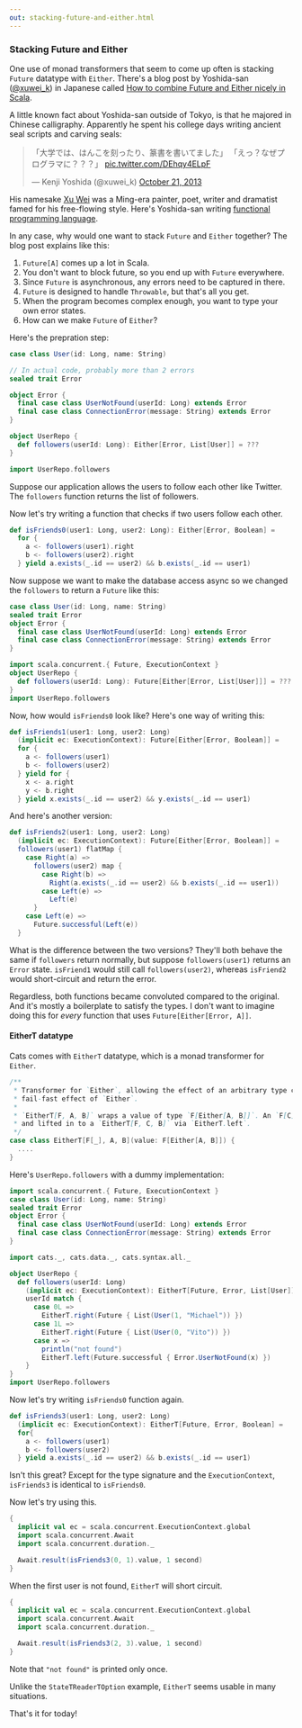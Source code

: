 ```yaml
---
out: stacking-future-and-either.html
---
```


  [xuweik]: https://twitter.com/xuwei_k
  [combine-future-and-either]: http://d.hatena.ne.jp/xuwei/20140919/1411136788
  [seal]: https://twitter.com/xuwei_k/status/392260189673373696
  [xw]: https://en.wikipedia.org/wiki/Xu_Wei
  [3hj86e]: http://twitpic.com/3hj86e
  [Xor]: Xor.html
  [XorTSource]: $catsBaseUrl$core/src/main/scala/cats/data/XorT.scala

### Stacking Future and Either

One use of monad transformers that seem to come up often is stacking `Future` datatype with `Either`. There's a blog post by Yoshida-san ([@xuwei_k][xuweik]) in Japanese called [How to combine Future and Either nicely in Scala][combine-future-and-either].

A little known fact about Yoshida-san outside of Tokyo, is that he majored in Chinese calligraphy. Apparently he spent his college days writing ancient seal scripts and carving seals:

<blockquote class="twitter-tweet" lang="en"><p lang="ja" dir="ltr">「大学では、はんこを刻ったり、篆書を書いてました」&#10;「えっ？なぜプログラマに？？？」 <a href="http://t.co/DEhqy4ELpF">pic.twitter.com/DEhqy4ELpF</a></p>&mdash; Kenji Yoshida (@xuwei_k) <a href="https://twitter.com/xuwei_k/status/392260189673373696">October 21, 2013</a></blockquote>
<script async src="//platform.twitter.com/widgets.js" charset="utf-8"></script>

His namesake [Xu Wei][xw] was a Ming-era painter, poet, writer and dramatist famed for his free-flowing style. Here's Yoshida-san writing [functional programming language][3hj86e].

In any case, why would one want to stack `Future` and `Either` together?
The blog post explains like this:

1. `Future[A]` comes up a lot in Scala.
2. You don't want to block future, so you end up with `Future` everywhere.
3. Since `Future` is asynchronous, any errors need to be captured in there.
4. `Future` is designed to handle `Throwable`, but that's all you get.
5. When the program becomes complex enough, you want to type your own error states.
6. How can we make `Future` of `Either`?

Here's the prepration step:

```scala mdoc
case class User(id: Long, name: String)

// In actual code, probably more than 2 errors
sealed trait Error

object Error {
  final case class UserNotFound(userId: Long) extends Error
  final case class ConnectionError(message: String) extends Error
}

object UserRepo {
  def followers(userId: Long): Either[Error, List[User]] = ???
}

import UserRepo.followers
```

Suppose our application allows the users to follow each other like Twitter.
The `followers` function returns the list of followers.

Now let's try writing a function that checks if two users follow each other.

```scala mdoc
def isFriends0(user1: Long, user2: Long): Either[Error, Boolean] =
  for {
    a <- followers(user1).right
    b <- followers(user2).right
  } yield a.exists(_.id == user2) && b.exists(_.id == user1)
```

Now suppose we want to make the database access async
so we changed the `followers` to return a `Future` like this:

```scala mdoc:reset:invisible
case class User(id: Long, name: String)
sealed trait Error
object Error {
  final case class UserNotFound(userId: Long) extends Error
  final case class ConnectionError(message: String) extends Error
}
```

```scala mdoc
import scala.concurrent.{ Future, ExecutionContext }
object UserRepo {
  def followers(userId: Long): Future[Either[Error, List[User]]] = ???
}
import UserRepo.followers
```

Now, how would `isFriends0` look like? Here's one way of writing this:

```scala mdoc
def isFriends1(user1: Long, user2: Long)
  (implicit ec: ExecutionContext): Future[Either[Error, Boolean]] =
  for {
    a <- followers(user1)
    b <- followers(user2)
  } yield for {
    x <- a.right
    y <- b.right
  } yield x.exists(_.id == user2) && y.exists(_.id == user1)
```

And here's another version:

```scala mdoc
def isFriends2(user1: Long, user2: Long)
  (implicit ec: ExecutionContext): Future[Either[Error, Boolean]] =
  followers(user1) flatMap {
    case Right(a) =>
      followers(user2) map {
        case Right(b) =>
          Right(a.exists(_.id == user2) && b.exists(_.id == user1))
        case Left(e) =>
          Left(e)
      }
    case Left(e) =>
      Future.successful(Left(e))
  }
```

What is the difference between the two versions?
They'll both behave the same if `followers` return normally,
but suppose `followers(user1)` returns an `Error` state.
`isFriend1` would still call `followers(user2)`, whereas `isFriend2` would short-circuit and return the error.

Regardless, both functions became convoluted compared to the original.
And it's mostly a boilerplate to satisfy the types.
I don't want to imagine doing this for *every* function that uses `Future[Either[Error, A]]`.

#### EitherT datatype

Cats comes with `EitherT` datatype, which is a monad transformer for `Either`.

```scala
/**
 * Transformer for `Either`, allowing the effect of an arbitrary type constructor `F` to be combined with the
 * fail-fast effect of `Either`.
 *
 * `EitherT[F, A, B]` wraps a value of type `F[Either[A, B]]`. An `F[C]` can be lifted in to `EitherT[F, A, C]` via `EitherT.right`,
 * and lifted in to a `EitherT[F, C, B]` via `EitherT.left`.
 */
case class EitherT[F[_], A, B](value: F[Either[A, B]]) {
  ....
}
```

Here's `UserRepo.followers` with a dummy implementation:

```scala mdoc:reset:invisible
import scala.concurrent.{ Future, ExecutionContext }
case class User(id: Long, name: String)
sealed trait Error
object Error {
  final case class UserNotFound(userId: Long) extends Error
  final case class ConnectionError(message: String) extends Error
}
```

```scala mdoc
import cats._, cats.data._, cats.syntax.all._

object UserRepo {
  def followers(userId: Long)
    (implicit ec: ExecutionContext): EitherT[Future, Error, List[User]] =
    userId match {
      case 0L =>
        EitherT.right(Future { List(User(1, "Michael")) })
      case 1L =>
        EitherT.right(Future { List(User(0, "Vito")) })
      case x =>
        println("not found")
        EitherT.left(Future.successful { Error.UserNotFound(x) })
    }
}
import UserRepo.followers
```

Now let's try writing `isFriends0` function again.

```scala mdoc
def isFriends3(user1: Long, user2: Long)
  (implicit ec: ExecutionContext): EitherT[Future, Error, Boolean] =
  for{
    a <- followers(user1)
    b <- followers(user2)
  } yield a.exists(_.id == user2) && b.exists(_.id == user1)
```

Isn't this great? Except for the type signature and the `ExecutionContext`,
`isFriends3` is identical to `isFriends0`.

Now let's try using this.

```scala mdoc
{
  implicit val ec = scala.concurrent.ExecutionContext.global
  import scala.concurrent.Await
  import scala.concurrent.duration._

  Await.result(isFriends3(0, 1).value, 1 second)
}
```

When the first user is not found, `EitherT` will short circuit.

```scala mdoc
{
  implicit val ec = scala.concurrent.ExecutionContext.global
  import scala.concurrent.Await
  import scala.concurrent.duration._

  Await.result(isFriends3(2, 3).value, 1 second)
}
```

Note that `"not found"` is printed only once.

Unlike the `StateTReaderTOption` example, `EitherT` seems usable in many situations.

That's it for today!
